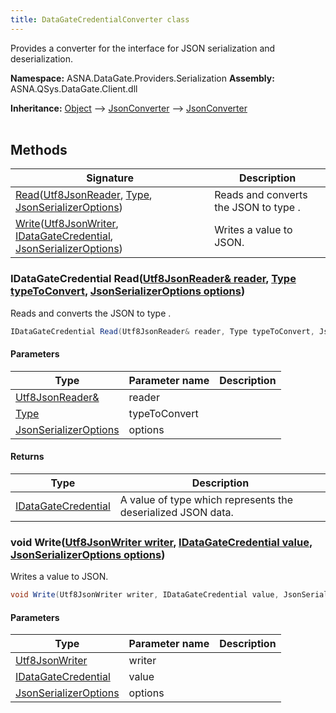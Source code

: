```yaml
---
title: DataGateCredentialConverter class
---
```


Provides a converter for the  interface for JSON serialization and deserialization.

**Namespace:** ASNA.DataGate.Providers.Serialization
**Assembly:** ASNA.QSys.DataGate.Client.dll

**Inheritance:** [Object](https://docs.microsoft.com/en-us/dotnet/api/system.object) --> [JsonConverter](https://learn.microsoft.com/en-us/dotnet/api/system.text.json.serialization.jsonconverter-1?view=net-8.0) --> [JsonConverter<IDataGateCredential>](https://learn.microsoft.com/en-us/dotnet/api/system.text.json.serialization.jsonconverter-1?view=net-8.0)
<br>
<br>

## Methods

| Signature | Description |
| --- | --- |
| [Read](#read-utf8jsonreader-type-jsonserializeroptions-)([Utf8JsonReader](https://learn.microsoft.com/en-us/dotnet/api/system.text.json.utf8jsonreader?view=net-8.0), [Type](https://docs.microsoft.com/en-us/dotnet/api/system.type), [JsonSerializerOptions](https://learn.microsoft.com/en-us/dotnet/api/system.text.json.jsonserializeroptions?view=net-8.0)) | Reads and converts the JSON to type .
| [Write](#write-utf8jsonwriter-idatagatecredential-jsonserializeroptions-)([Utf8JsonWriter](https://learn.microsoft.com/en-us/dotnet/api/system.text.json.utf8jsonwriter?view=net-8.0), [IDataGateCredential](/reference/data-gate-providers/i-data-gate-credential.html), [JsonSerializerOptions](https://learn.microsoft.com/en-us/dotnet/api/system.text.json.jsonserializeroptions?view=net-8.0)) | Writes a  value to JSON.

### IDataGateCredential Read([Utf8JsonReader& reader](https://learn.microsoft.com/en-us/dotnet/api/system.text.json.utf8jsonreader?view=net-8.0), [Type typeToConvert](https://docs.microsoft.com/en-us/dotnet/api/system.type), [JsonSerializerOptions options](https://learn.microsoft.com/en-us/dotnet/api/system.text.json.jsonserializeroptions?view=net-8.0))

Reads and converts the JSON to type .

```cs
IDataGateCredential Read(Utf8JsonReader& reader, Type typeToConvert, JsonSerializerOptions options)
```

#### Parameters

| Type | Parameter name | Description
| --- | --- | ---
| [Utf8JsonReader&](https://learn.microsoft.com/en-us/dotnet/api/system.text.json.utf8jsonreader?view=net-8.0) | reader | 
| [Type](https://docs.microsoft.com/en-us/dotnet/api/system.type) | typeToConvert | 
| [JsonSerializerOptions](https://learn.microsoft.com/en-us/dotnet/api/system.text.json.jsonserializeroptions?view=net-8.0) | options | 

#### Returns

| Type | Description
| --- | ---
| [IDataGateCredential](/reference/data-gate-providers/i-data-gate-credential.html) | A value of type  which represents the deserialized JSON data.

### void Write([Utf8JsonWriter writer](https://learn.microsoft.com/en-us/dotnet/api/system.text.json.utf8jsonwriter?view=net-8.0), [IDataGateCredential value](/reference/data-gate-providers/i-data-gate-credential.html), [JsonSerializerOptions options](https://learn.microsoft.com/en-us/dotnet/api/system.text.json.jsonserializeroptions?view=net-8.0))

Writes a  value to JSON.

```cs
void Write(Utf8JsonWriter writer, IDataGateCredential value, JsonSerializerOptions options)
```

#### Parameters

| Type | Parameter name | Description
| --- | --- | ---
| [Utf8JsonWriter](https://learn.microsoft.com/en-us/dotnet/api/system.text.json.utf8jsonwriter?view=net-8.0) | writer | 
| [IDataGateCredential](/reference/data-gate-providers/i-data-gate-credential.html) | value | 
| [JsonSerializerOptions](https://learn.microsoft.com/en-us/dotnet/api/system.text.json.jsonserializeroptions?view=net-8.0) | options | 

